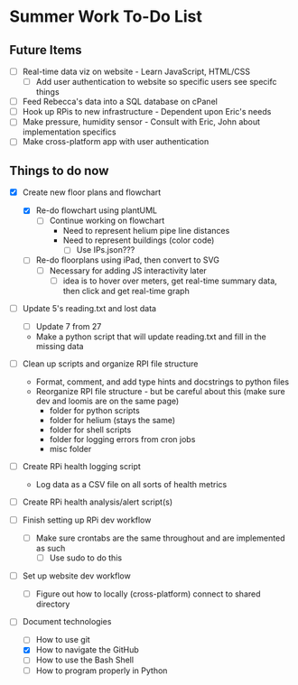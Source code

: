 # Summer Work To-Do List

## Future Items
- [ ] Real-time data viz on website - Learn JavaScript, HTML/CSS
    - [ ] Add user authentication to website so specific users see specifc things
- [ ] Feed Rebecca's data into a SQL database on cPanel
- [ ] Hook up RPis to new infrastructure - Dependent upon Eric's needs
- [ ] Make pressure, humidity sensor - Consult with Eric, John about implementation specifics
- [ ] Make cross-platform app with user authentication

## Things to do now
- [x] Create new floor plans and flowchart
    - [x] Re-do flowchart using plantUML 
        - [ ] Continue working on flowchart
            - Need to represent helium pipe line distances
            - Need to represent buildings (color code)
                - [ ] Use IPs.json???
    - [ ] Re-do floorplans using iPad, then convert to SVG
        - [ ] Necessary for adding JS interactivity later
            - [ ] idea is to hover over meters, get real-time summary data, then click and get real-time graph

- [ ] Update 5's reading.txt and lost data
    - [ ] Update 7 from 27
    - Make a python script that will update reading.txt and fill in the missing data

- [ ] Clean up scripts and organize RPI file structure
    - Format, comment, and add type hints and docstrings to python files
    - Reorganize RPI file structure - but be careful about this (make sure dev and loomis are on the same page)
        - folder for python scripts
        - folder for helium (stays the same)
        - folder for shell scripts
        - folder for logging errors from cron jobs
        - misc folder

- [ ] Create RPi health logging script
    - Log data as a CSV file on all sorts of health metrics

- [ ] Create RPi health analysis/alert script(s)

- [ ] Finish setting up RPi dev workflow
    - [ ] Make sure crontabs are the same throughout and are implemented as such
        - [ ] Use sudo to do this

- [ ] Set up website dev workflow
    - [ ] Figure out how to locally (cross-platform) connect to shared directory 

- [ ] Document technologies
    - [ ] How to use git
    - [x] How to navigate the GitHub
    - [ ] How to use the Bash Shell
    - [ ] How to program properly in Python
